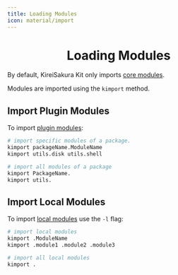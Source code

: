 ```yaml
---
title: Loading Modules
icon: material/import
---
```


<h1 align="center"><b>Loading Modules</b></h1>

By default, KireiSakura Kit only imports [core modules](./terminology.md#1-core-modules).

Modules are imported using the `kimport` method.

## **Import Plugin Modules**

To import [plugin modules](./terminology.md#2-plugin-modules):

```bash
# import specific modules of a package.
kimport packageName.ModuleName
kimport utils.disk utils.shell

# import all modules of a package
kimport PackageName.
kimport utils.
```

## **Import Local Modules**

To import [local modules](./terminology.md#3-local-modules) use the `-l` flag:

```bash 
# import local modules
kimport .ModuleName
kimport .module1 .module2 .module3

# import all local modules
kimport .
```
